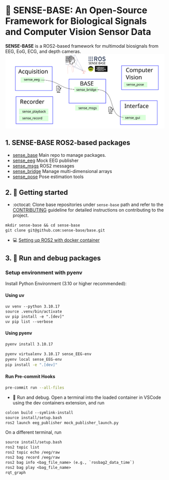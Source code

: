 # :brain: SENSE-BASE: An Open-Source Framework for Biological Signals and Computer Vision Sensor Data
**SENSE-BASE** is a ROS2-based framework for multimodal biosignals from EEG, EoG, ECG, and depth cameras.
![banner-fig](../docs/figs/sense-base-framework.svg)


## 1. SENSE-BASE ROS2-based packages
* [sense_base](https://github.com/sense-base/base) Main repo to manage packages.
* [sense_eeg](https://github.com/sense-base/sense_eeg) Mock EEG publisher
* [sense_msgs](https://github.com/sense-base/sense_msgs) ROS2 messages 
* [sense_bridge](https://github.com/sense-base/sense_bridge) Manage multi-dimensional arrays
* [sense_pose](https://github.com/sense-base/sense_pose) Pose estimation tools


## 2. :school_satchel: Getting started
* :octocat: Clone base repositories under `sense-base` path and refer to the [CONTRIBUTING](https://github.com/sense-base/base/blob/main/CONTRIBUTING.md) guideline for detailed instructions on contributing to the project.
```
mkdir sense-base && cd sense-base
git clone git@github.com:sense-base/base.git
```
* :computer: [Setting up ROS2 with docker container](https://github.com/sense-base/base/tree/main/docs/docker)


## 3. :nut_and_bolt: Run and debug packages

### Setup environment with pyenv
Install Python Environment (3.10 or higher recommended):

#### Using uv
```
uv venv --python 3.10.17
source .venv/bin/activate
uv pip install -e ".[dev]"
uv pip list --verbose
```

#### Using pyenv
```bash
pyenv install 3.10.17  
```

```bash
pyenv virtualenv 3.10.17 sense_EEG-env
pyenv local sense_EEG-env
pip install -e ".[dev]"
```

#### Run Pre-commit Hooks
```bash
pre-commit run --all-files
```

* :nut_and_bolt: Run and debug. Open a terminal into the loaded container in VSCode using the dev containers extension, and run
```
colcon build --symlink-install
source install/setup.bash
ros2 launch eeg_publisher mock_publisher_launch.py
```

On a different terminal, run
```
source install/setup.bash
ros2 topic list
ros2 topic echo /eeg/raw
ros2 bag record /eeg/raw
ros2 bag info <bag_file_name> (e.g., `rosbag2_data_time`)
ros2 bag play <bag_file_name>
rqt_graph
```